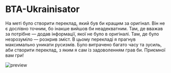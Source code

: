 # BTA-Ukrainisator
На меті було створити переклад, який був би кращим за оригінал. Він не є дослівно точним, бо інакше вийшов би неадекватним. Там, де вважав за потрібне — додав інформації, якої не було в оригіналі. Там, де було незрозуміло — розкрив зміст. В цьому перекладі я прагнув максимально уникати русизмів. Було витрачено багато часу та зусиль, аби створити переклад, з яким я сам із задоволенням грав би. Приємної вам гри!

![preview](https://github.com/user-attachments/assets/7c783bec-1535-4cbf-ad4b-edf1bdf63b35)
